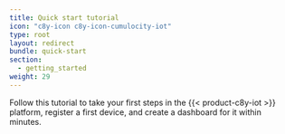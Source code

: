 ```yaml
---
title: Quick start tutorial
icon: "c8y-icon c8y-icon-cumulocity-iot"
type: root
layout: redirect
bundle: quick-start
section:
  - getting_started
weight: 29
---
```


Follow this tutorial to take your first steps in the {{< product-c8y-iot >}} platform, register a first device, and create a dashboard for it within minutes.
